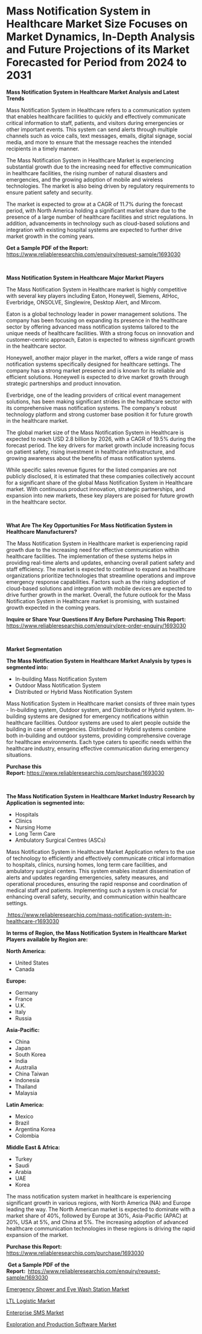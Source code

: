 <p><h1>Mass Notification System in Healthcare Market Size Focuses on Market Dynamics, In-Depth Analysis and Future Projections of its Market Forecasted for Period from 2024 to 2031</h1></p><p><strong>Mass Notification System in Healthcare Market Analysis and Latest Trends</strong></p>
<p><p>Mass Notification System in Healthcare refers to a communication system that enables healthcare facilities to quickly and effectively communicate critical information to staff, patients, and visitors during emergencies or other important events. This system can send alerts through multiple channels such as voice calls, text messages, emails, digital signage, social media, and more to ensure that the message reaches the intended recipients in a timely manner.</p><p>The Mass Notification System in Healthcare Market is experiencing substantial growth due to the increasing need for effective communication in healthcare facilities, the rising number of natural disasters and emergencies, and the growing adoption of mobile and wireless technologies. The market is also being driven by regulatory requirements to ensure patient safety and security.</p><p>The market is expected to grow at a CAGR of 11.7% during the forecast period, with North America holding a significant market share due to the presence of a large number of healthcare facilities and strict regulations. In addition, advancements in technology such as cloud-based solutions and integration with existing hospital systems are expected to further drive market growth in the coming years.</p></p>
<p><strong>Get a Sample PDF of the Report:&nbsp;</strong> <a href="https://www.reliableresearchiq.com/enquiry/request-sample/1693030">https://www.reliableresearchiq.com/enquiry/request-sample/1693030</a></p>
<p>&nbsp;</p>
<p><strong>Mass Notification System in Healthcare Major Market Players</strong></p>
<p><p>The Mass Notification System in Healthcare market is highly competitive with several key players including Eaton, Honeywell, Siemens, AtHoc, Everbridge, ONSOLVE, Singlewire, Desktop Alert, and Mircom. </p><p>Eaton is a global technology leader in power management solutions. The company has been focusing on expanding its presence in the healthcare sector by offering advanced mass notification systems tailored to the unique needs of healthcare facilities. With a strong focus on innovation and customer-centric approach, Eaton is expected to witness significant growth in the healthcare sector.</p><p>Honeywell, another major player in the market, offers a wide range of mass notification systems specifically designed for healthcare settings. The company has a strong market presence and is known for its reliable and efficient solutions. Honeywell is expected to drive market growth through strategic partnerships and product innovation.</p><p>Everbridge, one of the leading providers of critical event management solutions, has been making significant strides in the healthcare sector with its comprehensive mass notification systems. The company's robust technology platform and strong customer base position it for future growth in the healthcare market.</p><p>The global market size of the Mass Notification System in Healthcare is expected to reach USD 2.8 billion by 2026, with a CAGR of 19.5% during the forecast period. The key drivers for market growth include increasing focus on patient safety, rising investment in healthcare infrastructure, and growing awareness about the benefits of mass notification systems.</p><p>While specific sales revenue figures for the listed companies are not publicly disclosed, it is estimated that these companies collectively account for a significant share of the global Mass Notification System in Healthcare market. With continuous product innovation, strategic partnerships, and expansion into new markets, these key players are poised for future growth in the healthcare sector.</p></p>
<p>&nbsp;</p>
<p><strong>What Are The Key Opportunities For Mass Notification System in Healthcare Manufacturers?</strong></p>
<p><p>The Mass Notification System in Healthcare market is experiencing rapid growth due to the increasing need for effective communication within healthcare facilities. The implementation of these systems helps in providing real-time alerts and updates, enhancing overall patient safety and staff efficiency. The market is expected to continue to expand as healthcare organizations prioritize technologies that streamline operations and improve emergency response capabilities. Factors such as the rising adoption of cloud-based solutions and integration with mobile devices are expected to drive further growth in the market. Overall, the future outlook for the Mass Notification System in Healthcare market is promising, with sustained growth expected in the coming years.</p></p>
<p><strong>Inquire or Share Your Questions If Any Before Purchasing This Report:</strong> <a href="https://www.reliableresearchiq.com/enquiry/pre-order-enquiry/1693030">https://www.reliableresearchiq.com/enquiry/pre-order-enquiry/1693030</a></p>
<p>&nbsp;</p>
<p><strong>Market Segmentation</strong></p>
<p><strong>The Mass Notification System in Healthcare Market Analysis by types is segmented into:</strong></p>
<p><ul><li>In-building Mass Notification System</li><li>Outdoor Mass Notification System</li><li>Distributed or Hybrid Mass Notification System</li></ul></p>
<p><p>Mass Notification System in Healthcare market consists of three main types - In-building system, Outdoor system, and Distributed or Hybrid system. In-building systems are designed for emergency notifications within healthcare facilities. Outdoor systems are used to alert people outside the building in case of emergencies. Distributed or Hybrid systems combine both in-building and outdoor systems, providing comprehensive coverage for healthcare environments. Each type caters to specific needs within the healthcare industry, ensuring effective communication during emergency situations.</p></p>
<p><strong>Purchase this Report:&nbsp;</strong><a href="https://www.reliableresearchiq.com/purchase/1693030">https://www.reliableresearchiq.com/purchase/1693030</a></p>
<p>&nbsp;</p>
<p><strong>The Mass Notification System in Healthcare Market Industry Research by Application is segmented into:</strong></p>
<p><ul><li>Hospitals</li><li>Clinics</li><li>Nursing Home</li><li>Long Term Care</li><li>Ambulatory Surgical Centres (ASCs)</li></ul></p>
<p><p>Mass Notification System in Healthcare Market Application refers to the use of technology to efficiently and effectively communicate critical information to hospitals, clinics, nursing homes, long term care facilities, and ambulatory surgical centers. This system enables instant dissemination of alerts and updates regarding emergencies, safety measures, and operational procedures, ensuring the rapid response and coordination of medical staff and patients. Implementing such a system is crucial for enhancing overall safety, security, and communication within healthcare settings.</p></p>
<p><a href="https://www.reliableresearchiq.com/mass-notification-system-in-healthcare-r1693030">&nbsp;https://www.reliableresearchiq.com/mass-notification-system-in-healthcare-r1693030</a></p>
<p><strong>In terms of Region, the Mass Notification System in Healthcare Market Players available by Region are:</strong></p>
<p>
    <p> <strong> North America: </strong>
        <ul>
            <li>United States</li>
            <li>Canada</li>
        </ul>
        </p> 
    <p> <strong> Europe: </strong>
        <ul>
            <li>Germany</li>
            <li>France</li>
            <li>U.K.</li>
            <li>Italy</li>
            <li>Russia</li>
        </ul>
        </p> 
    <p> <strong> Asia-Pacific: </strong>
        <ul>
            <li>China</li>
            <li>Japan</li>
            <li>South Korea</li>
            <li>India</li>
            <li>Australia</li>
            <li>China Taiwan</li>
            <li>Indonesia</li>
            <li>Thailand</li>
            <li>Malaysia</li>
        </ul>
        </p> 
    <p> <strong> Latin America: </strong>
        <ul>
            <li>Mexico</li>
            <li>Brazil</li>
            <li>Argentina Korea</li>
            <li>Colombia</li>
        </ul>
        </p> 
    <p> <strong> Middle East & Africa: </strong>
        <ul>
            <li>Turkey</li>
            <li>Saudi</li>
            <li>Arabia</li>
            <li>UAE</li>
            <li>Korea</li>
        </ul>
    </p>
    </p>
<p><p>The mass notification system market in healthcare is experiencing significant growth in various regions, with North America (NA) and Europe leading the way. The North American market is expected to dominate with a market share of 40%, followed by Europe at 30%, Asia-Pacific (APAC) at 20%, USA at 5%, and China at 5%. The increasing adoption of advanced healthcare communication technologies in these regions is driving the rapid expansion of the market.</p></p>
<p><strong>Purchase this Report: </strong><a href="https://www.reliableresearchiq.com/purchase/1693030">https://www.reliableresearchiq.com/purchase/1693030</a></p>
<p>&nbsp;<strong>Get a Sample PDF of the Report:&nbsp;&nbsp;</strong><a href="https://www.reliableresearchiq.com/enquiry/request-sample/1693030">https://www.reliableresearchiq.com/enquiry/request-sample/1693030</a></p>
<p><strong></strong></p>
<p><p><a href="https://www.linkedin.com/pulse/emergency-shower-eye-wash-station-market-size-share-amp-trends-psllf">Emergency Shower and Eye Wash Station Market</a></p><p><a href="https://github.com/RoccoManning/Market-Research-Report-List-6/blob/main/ltl-logistic-market.md">LTL Logistic Market</a></p><p><a href="https://www.linkedin.com/pulse/enterprise-sms-industry-analysis-report-its-market-size-growing-hzkpe">Enterprise SMS Market</a></p><p><a href="https://github.com/gulaimolin/Market-Research-Report-List-5/blob/main/exploration-and-production-software-market.md">Exploration and Production Software Market</a></p></p>